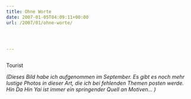 ```yaml
---
title: Ohne Worte
date: 2007-01-05T04:09:11+00:00
url: /2007/01/ohne-worte/




---
```

<div class="flickr">
  <a href="http://www.flickr.com/photos/schreibblogade/346120531/"><img src="//farm1.static.flickr.com/164/346120531_41c3e0bb03.jpg" class="flickr-photo" alt="" /></a></p>

  <p>
    Tourist
  </p>
</div>

_(Dieses Bild habe ich aufgenommen im September. Es gibt es noch mehr lustige Photos in dieser Art, die ich bei fehlenden Themen posten werde. Hin Da Hin Yai ist immer ein springender Quell an Motiven... )_
